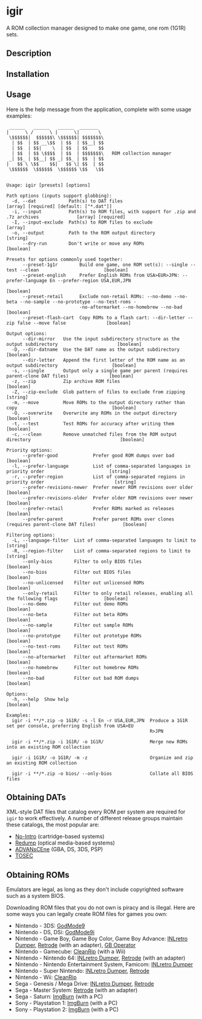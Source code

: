 # igir

A ROM collection manager designed to make one game, one rom (1G1R) sets.

## Description

## Installation

## Usage

Here is the help message from the application, complete with some usage examples:

```help
 ______   ______   ______  _______  
|      \ /      \ |      \|       \ 
 \$$$$$$|  $$$$$$\ \$$$$$$| $$$$$$$\
  | $$  | $$ __\$$  | $$  | $$__| $$
  | $$  | $$|    \  | $$  | $$    $$
  | $$  | $$ \$$$$  | $$  | $$$$$$$\   ROM collection manager
 _| $$_ | $$__| $$ _| $$_ | $$  | $$
|   $$ \ \$$    $$|   $$ \| $$  | $$
 \$$$$$$  \$$$$$$  \$$$$$$ \$$   \$$


Usage: igir [presets] [options]

Path options (inputs support globbing):
  -d, --dat            Path(s) to DAT files                                 [array] [required] [default: ["*.dat"]]
  -i, --input          Path(s) to ROM files, with support for .zip and .7z archives              [array] [required]
  -I, --input-exclude  Path(s) to ROM files to exclude                                                      [array]
  -o, --output         Path to the ROM output directory                                                    [string]
      --dry-run        Don't write or move any ROMs                                                       [boolean]

Presets for options commonly used together:
      --preset-1g1r        Build one game, one ROM set(s): --single --test --clean                        [boolean]
      --preset-english     Prefer English ROMs from USA>EUR>JPN: --prefer-language En --prefer-region USA,EUR,JPN
                                                                                                          [boolean]
      --preset-retail      Exclude non-retail ROMs: --no-demo --no-beta --no-sample --no-prototype --no-test-roms -
                           -no-aftermarket --no-homebrew --no-bad                                         [boolean]
      --preset-flash-cart  Copy ROMs to a flash cart: --dir-letter --zip false --move false               [boolean]

Output options:
      --dir-mirror   Use the input subdirectory structure as the output subdirectory                      [boolean]
  -D, --dir-datname  Use the DAT name as the output subdirectory                                          [boolean]
      --dir-letter   Append the first letter of the ROM name as an output subdirectory                    [boolean]
  -s, --single       Output only a single game per parent (requires parent-clone DAT files)               [boolean]
  -z, --zip          Zip archive ROM files                                                                [boolean]
  -Z, --zip-exclude  Glob pattern of files to exclude from zipping                                         [string]
  -m, --move         Move ROMs to the output directory rather than copy                                   [boolean]
  -O, --overwrite    Overwrite any ROMs in the output directory                                           [boolean]
  -t, --test         Test ROMs for accuracy after writing them                                            [boolean]
  -c, --clean        Remove unmatched files from the ROM output directory                                 [boolean]

Priority options:
      --prefer-good             Prefer good ROM dumps over bad                                            [boolean]
  -l, --prefer-language         List of comma-separated languages in priority order                        [string]
  -r, --prefer-region           List of comma-separated regions in priority order                          [string]
      --prefer-revisions-newer  Prefer newer ROM revisions over older                                     [boolean]
      --prefer-revisions-older  Prefer older ROM revisions over newer                                     [boolean]
      --prefer-retail           Prefer ROMs marked as releases                                            [boolean]
      --prefer-parent           Prefer parent ROMs over clones (requires parent-clone DAT files)          [boolean]

Filtering options:
  -L, --language-filter  List of comma-separated languages to limit to                                     [string]
  -R, --region-filter    List of comma-separated regions to limit to                                       [string]
      --only-bios        Filter to only BIOS files                                                        [boolean]
      --no-bios          Filter out BIOS files                                                            [boolean]
      --no-unlicensed    Filter out unlicensed ROMs                                                       [boolean]
      --only-retail      Filter to only retail releases, enabling all the following flags                 [boolean]
      --no-demo          Filter out demo ROMs                                                             [boolean]
      --no-beta          Filter out beta ROMs                                                             [boolean]
      --no-sample        Filter out sample ROMs                                                           [boolean]
      --no-prototype     Filter out prototype ROMs                                                        [boolean]
      --no-test-roms     Filter out test ROMs                                                             [boolean]
      --no-aftermarket   Filter out aftermarket ROMs                                                      [boolean]
      --no-homebrew      Filter out homebrew ROMs                                                         [boolean]
      --no-bad           Filter out bad ROM dumps                                                         [boolean]

Options:
  -h, --help  Show help                                                                                   [boolean]

Examples:
  igir -i **/*.zip -o 1G1R/ -s -l En -r USA,EUR,JPN  Produce a 1G1R set per console, preferring English from USA>EU
                                                     R>JPN

  igir -i **/*.zip -i 1G1R/ -o 1G1R/                 Merge new ROMs into an existing ROM collection

  igir -i 1G1R/ -o 1G1R/ -m -z                       Organize and zip an existing ROM collection

  igir -i **/*.zip -o bios/ --only-bios              Collate all BIOS files
```

## Obtaining DATs

XML-style DAT files that catalog every ROM per system are required for `igir` to work effectively. A number of different release groups maintain these catalogs, the most popular are:

- [No-Intro](https://datomatic.no-intro.org/index.php?page=download&s=64) (cartridge-based systems)
- [Redump](http://redump.org/downloads/) (optical media-based systems)
- [ADVANsCEne](https://www.advanscene.com/html/dats.php) (GBA, DS, 3DS, PSP)
- [TOSEC](https://www.tosecdev.org/downloads/category/22-datfiles)

## Obtaining ROMs

Emulators are legal, as long as they don't include copyrighted software such as a system BIOS.

Downloading ROM files that you do not own is piracy and is illegal. Here are some ways you can legally create ROM files for games you own:

- Nintendo - 3DS: [GodMode9](https://github.com/d0k3/GodMode9)
- Nintendo - DS, DSi: [GodMode9i](https://github.com/DS-Homebrew/GodMode9i)
- Nintendo - Game Boy, Game Boy Color, Game Boy Advance: [INLretro Dumper](https://www.infiniteneslives.com/inlretro.php), [Retrode](https://www.retrode.com/) (with an adapter), [GB Operator](https://www.epilogue.co/product/gb-operator)
- Nintendo - Gamecube: [CleanRip](https://wiibrew.org/wiki/CleanRip) (with a Wii)
- Nintendo - Nintendo 64: [INLretro Dumper](https://www.infiniteneslives.com/inlretro.php), [Retrode](https://www.retrode.com/) (with an adapter)
- Nintendo - Nintendo Entertainment System, Famicom: [INLretro Dumper](https://www.infiniteneslives.com/inlretro.php)
- Nintendo - Super Nintendo: [INLretro Dumper](https://www.infiniteneslives.com/inlretro.php), [Retrode](https://www.retrode.com/)
- Nintendo - Wii: [CleanRip](https://wiibrew.org/wiki/CleanRip)
- Sega - Genesis / Mega Drive: [INLretro Dumper](https://www.infiniteneslives.com/inlretro.php), [Retrode](https://www.retrode.com/)
- Sega - Master System: [Retrode](https://www.retrode.com/) (with an adapter)
- Sega - Saturn: [ImgBurn](https://ninite.com/ImgBurn/) (with a PC)
- Sony - Playstation 1: [ImgBurn](https://ninite.com/ImgBurn/) (with a PC)
- Sony - Playstation 2: [ImgBurn](https://ninite.com/ImgBurn/) (with a PC)
